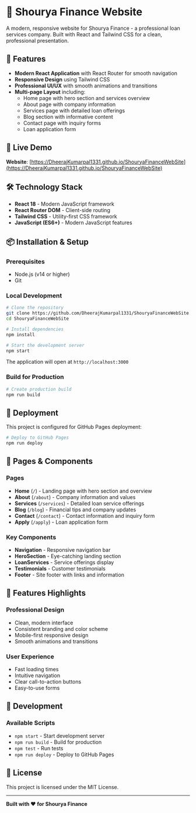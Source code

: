 # 🏦 Shourya Finance Website

A modern, responsive website for Shourya Finance - a professional loan services company. Built with React and Tailwind CSS for a clean, professional presentation.

## 🌟 Features

- **Modern React Application** with React Router for smooth navigation
- **Responsive Design** using Tailwind CSS
- **Professional UI/UX** with smooth animations and transitions
- **Multi-page Layout** including:
  - Home page with hero section and services overview
  - About page with company information
  - Services page with detailed loan offerings
  - Blog section with informative content
  - Contact page with inquiry forms
  - Loan application form

## 🚀 Live Demo

**Website**: [https://DheerajKumarpal1331.github.io/ShouryaFinanceWebSite](https://DheerajKumarpal1331.github.io/ShouryaFinanceWebSite)

## 🛠️ Technology Stack

- **React 18** - Modern JavaScript framework
- **React Router DOM** - Client-side routing
- **Tailwind CSS** - Utility-first CSS framework
- **JavaScript (ES6+)** - Modern JavaScript features

## 📦 Installation & Setup

### Prerequisites
- Node.js (v14 or higher)
- Git

### Local Development
```bash
# Clone the repository
git clone https://github.com/DheerajKumarpal1331/ShouryaFinanceWebSite.git
cd ShouryaFinanceWebSite

# Install dependencies
npm install

# Start the development server
npm start
```

The application will open at `http://localhost:3000`

### Build for Production
```bash
# Create production build
npm run build
```

## 🚀 Deployment

This project is configured for GitHub Pages deployment:

```bash
# Deploy to GitHub Pages
npm run deploy
```

## 📱 Pages & Components

### Pages
- **Home** (`/`) - Landing page with hero section and overview
- **About** (`/about`) - Company information and values
- **Services** (`/services`) - Detailed loan service offerings
- **Blog** (`/blog`) - Financial tips and company updates
- **Contact** (`/contact`) - Contact information and inquiry form
- **Apply** (`/apply`) - Loan application form

### Key Components
- **Navigation** - Responsive navigation bar
- **HeroSection** - Eye-catching landing section
- **LoanServices** - Service offerings display
- **Testimonials** - Customer testimonials
- **Footer** - Site footer with links and information

## 🎯 Features Highlights

### Professional Design
- Clean, modern interface
- Consistent branding and color scheme
- Mobile-first responsive design
- Smooth animations and transitions

### User Experience
- Fast loading times
- Intuitive navigation
- Clear call-to-action buttons
- Easy-to-use forms

## 🔧 Development

### Available Scripts
- `npm start` - Start development server
- `npm run build` - Build for production
- `npm test` - Run tests
- `npm run deploy` - Deploy to GitHub Pages

## 📄 License

This project is licensed under the MIT License.

---

**Built with ❤️ for Shourya Finance**
